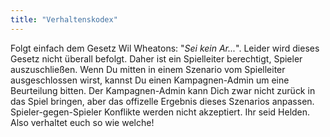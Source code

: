 ```yaml
---
title: "Verhaltenskodex"
---
```


Folgt einfach dem Gesetz Wil Wheatons: "*Sei kein Ar...*". Leider wird dieses
Gesetz nicht überall befolgt. Daher ist ein Spielleiter berechtigt, Spieler
auszuschließen. Wenn Du mitten in einem Szenario vom Spielleiter ausgeschlossen
wirst, kannst Du einen Kampagnen-Admin um eine Beurteilung bitten. Der
Kampagnen-Admin kann Dich zwar nicht zurück in das Spiel bringen, aber das
offizelle Ergebnis dieses Szenarios anpassen. Spieler-gegen-Spieler Konflikte
werden nicht akzeptiert. Ihr seid Helden. Also verhaltet euch so wie welche!
